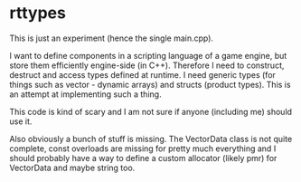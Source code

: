 # rttypes

This is just an experiment (hence the single main.cpp).

I want to define components in a scripting language of a game engine, but store them efficiently engine-side (in C++). Therefore I need to construct, destruct and access types defined at runtime. I need generic types (for things such as vector - dynamic arrays) and structs (product types). This is an attempt at implementing such a thing.

This code is kind of scary and I am not sure if anyone (including me) should use it.

Also obviously a bunch of stuff is missing. The VectorData class is not quite complete, const overloads are missing for pretty much everything and I should probably have a way to define a custom allocator (likely pmr) for VectorData and maybe string too.
